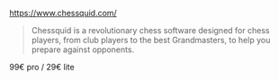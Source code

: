 https://www.chessquid.com/

> Chessquid is a revolutionary chess software designed for chess players, from club players to the best Grandmasters, to help you prepare against opponents.

99€ pro / 29€ lite